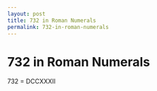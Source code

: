 ```yaml
---
layout: post
title: 732 in Roman Numerals
permalink: 732-in-roman-numerals
---
```


# 732 in Roman Numerals

732 = DCCXXXII
